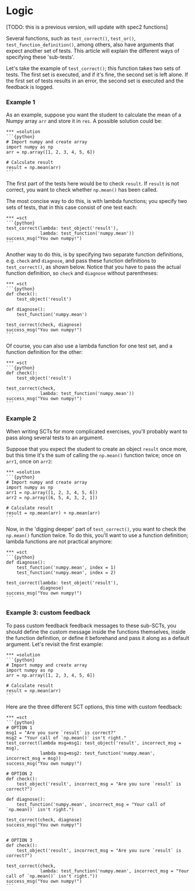 Logic
==============

[TODO: this is a previous version, will update with spec2 functions]

Several functions, such as `test_correct()`, `test_or()`, `test_function_definition()`, among others, also have arguments that expect another set of tests. This article will explain the different ways of specifying these 'sub-tests'.

Let's take the example of `test_correct()`; this function takes two sets of tests. The first set is executed, and if it's fine, the second set is left alone. If the first set of tests results in an error, the second set is executed and the feedback is logged.

### Example 1

As an example, suppose you want the student to calculate the mean of a Numpy array `arr` and store it in `res`. A possible solution could be:

    *** =solution
    ```{python}
    # Import numpy and create array
    import numpy as np
    arr = np.array([1, 2, 3, 4, 5, 6])

    # Calculate result
    result = np.mean(arr)
    ```

The first part of the tests here would be to check `result`. If `result` is not correct, you want to check whether `np.mean()` has been called.

The most concise way to do this, is with lambda functions; you specify two sets of tests, that in this case consist of one test each:

    *** =sct
    ```{python}
    test_correct(lambda: test_object('result'),
                 lambda: test_function('numpy.mean'))
    success_msg("You own numpy!")
    ```

Another way to do this, is by specifying two separate function definitions, e.g. `check` and `diagnose`, and pass these function definitions to `test_correct()`, as shown below. Notice that you have to pass the actual function definition, so `check` and `diagnose` without parentheses:

    *** =sct
    ```{python}
    def check():
        test_object('result')

    def diagnose():
        test_function('numpy.mean')

    test_correct(check, diagnose)
    success_msg("You own numpy!")
    ```

Of course, you can also use a lambda function for one test set, and a function definition for the other:

    *** =sct
    ```{python}
    def check():
        test_object('result')

    test_correct(check,
                 lambda: test_function('numpy.mean'))
    success_msg("You own numpy!")
    ```


### Example 2

When writing SCTs for more complicated exercises, you'll probably want to pass along several tests to an argument.

Suppose that you expect the student to create an object `result` once more, but this time it's the sum of calling the `np.mean()` function twice; once on `arr1`, once on `arr2`:

    *** =solution
    ```{python}
    # Import numpy and create array
    import numpy as np
    arr1 = np.array([1, 2, 3, 4, 5, 6])
    arr2 = np.array([6, 5, 4, 3, 2, 1])

    # Calculate result
    result = np.mean(arr) + np.mean(arr)
    ```

Now, in the 'digging deeper' part of `test_correct()`, you want to check the `np.mean()` function twice. To do this, you'll want to use a function definition; lambda functions are not practical anymore:

    *** =sct
    ```{python}
    def diagnose():
        test_function('numpy.mean', index = 1)
        test_function('numpy.mean', index = 2)

    test_correct(lambda: test_object('result'),
                 diagnose)
    success_msg("You own numpy!")
    ```

### Example 3: custom feedback

To pass custom feedback feedback messages to these sub-SCTs, you should define the custom message inside the functions themselves, inside the function definition, or define it beforehand and pass it along as a default argument. Let's revisit the first example:

    *** =solution
    ```{python}
    # Import numpy and create array
    import numpy as np
    arr = np.array([1, 2, 3, 4, 5, 6])

    # Calculate result
    result = np.mean(arr)
    ```

Here are the three different SCT options, this time with custom feedback:

    *** =sct
    ```{python}
    # OPTION 1
    msg1 = "Are you sure `result` is correct?"
    msg2 = "Your call of `np.mean()` isn't right."
    test_correct(lambda msg=msg1: test_object('result', incorrect_msg = msg),
                 lambda msg=msg2: test_function('numpy.mean', incorrect_msg = msg))
    success_msg("You own numpy!")

    # OPTION 2
    def check():
        test_object('result', incorrect_msg = "Are you sure `result` is correct?")

    def diagnose():
        test_function('numpy.mean', incorrect_msg = "Your call of `np.mean()` isn't right.")

    test_correct(check, diagnose)
    success_msg("You own numpy!")


    # OPTION 3
    def check():
        test_object('result', incorrect_msg = "Are you sure `result` is correct?")

    test_correct(check,
                 lambda: test_function('numpy.mean', incorrect_msg = "Your call of `np.mean()` isn't right."))
    success_msg("You own numpy!")
    ```
